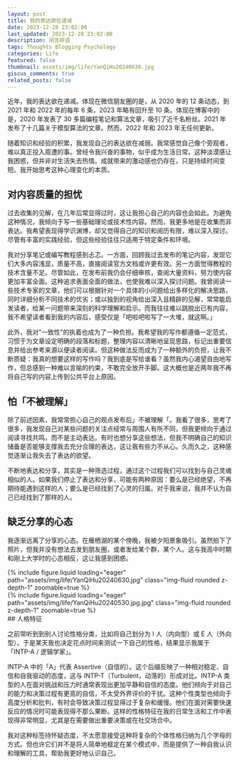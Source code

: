```yaml
---
layout: post
title: 我的表达欲在递减
date: 2023-12-28 23:02:00
last_updated: 2023-12-28 23:02:00
description: 闲言碎语
tags: Thoughts Blogging Psychology
categories: Life
featured: false
thumbnail: assets/img/life/YanQiHu20240630.jpg
giscus_comments: true
related_posts: false
---
```


近年，我的表达欲在递减。体现在微信朋友圈的是，从 2020 年的 12 条动态，到 2021 年和 2022 年的每年 6 条，2023 年略有回升至 10 条。体现在博客中的是，2020 年发表了 30 多篇编程笔记和算法文章，吸引了近千名粉丝。2021 年发布了十几篇关于模型算法的文章。然而，2022 年和 2023 年无任何更新。

随着知识和经验的积累，我发现自己的表达欲在减弱。我常感觉自己像个旁观者，难以真正投入周遭的事。曾经令我兴奋的事物，似乎成为生活日常。这种淡漠感让我困惑，但并非对生活失去热情。成就带来的激动感也仍存在，只是持续时间变短。我开始思考这种心理变化的本质。

## 对内容质量的担忧

过去收集的见解，在几年后常显得过时，这让我担心自己的内容也会如此。为避免这种情况，我倾向于写一些基础理论或技术性内容。然而，我更多地是在收集而非表达。我希望表现得学识渊博，却又觉得自己的知识和阅历有限，难以深入探讨。尽管有丰富的实践经验，但这些经验往往只适用于特定条件和环境。

我对分享笔记或编写教程感到忐忑。一方面，回顾我过去发布的笔记内容，发现它们大多内容浅显，质量不高，直接阅读官方文档或许更有效。另一方面觉得教程的技术含量不足。尽管如此，在发布前我仍会仔细审核，查阅大量资料，努力使内容更加丰富全面。这种追求表面全面的做法，也使我难以深入探讨问题。我曾阅读一些技术专家的文章，他们可以根据针对一个具体的小问题给出多样化的解决思路，同时详细分析不同技术的优劣；或以独到的视角给出深入且精辟的见解，常常能启发读者，给某一问题带来深刻的科学理解和启示。而我往往难以跳脱出已有内容，我不希望读者看到我的内容后，感受仅是「吧啦吧啦写了一大堆，就这啊。」

此外，我对"一致性"的执着也成为了一种负担。我希望我的写作都遵循一定范式，习惯于为文章设定明确的段落和标题，整理内容以清晰地呈现思路，标记出重要信息并给出参考来源以便读者阅读。但这种做法反而成为了一种额外的负担，让我不断质疑：我真的想要这样的写作吗？我到底是写给谁看？虽然我内心渴望自由地写作，但总感到一种难以言喻的约束，不敢完全放开手脚。这大概也是近两年我不再将自己写的内容上传到公共平台上原因。

## 怕「不被理解」

除了前述因素，我常常担心自己的观点发布后」不被理解「。我看了很多，思考了很多，我发现自己对某些问题的关注点经常与周围人有所不同，但我更倾向于通过阅读寻找共鸣，而不是主动表达。有时也想分享这些想法，但我不明确自己的知识储备是否能够支撑我去充分合理的表达，这让我有些力不从心。久而久之，这种感觉逐渐让我失去了表达的欲望。

不断地表达和分享，其实是一种筛选过程，通过这个过程我们可以找到与自己灵魂相似的人。如果我们停止了表达和分享，可能有两种原因：要么是已经绝望，不再期待能遇到这样的人；要么是已经找到了心灵的归属。对于我来说，我并不认为自己已经找到了那样的人。

## 缺乏分享的心态

我逐渐远离了分享的心态。在雁栖湖的某个傍晚，我被夕阳景象吸引。虽然拍下了照片，但我并没有想法去发到朋友圈，或者发给某个群，某个人。这与我高中时期和刚上大学时的心态相反，这让我感到困惑。

<div class="row mt-3">
    <div class="col-sm mt-3 mt-md-0">
        {% include figure.liquid loading="eager" path="assets/img/life/YanQiHu20240630.jpg" class="img-fluid rounded z-depth-1" zoomable=true %}
    </div>
    <div class="col-sm mt-3 mt-md-0">
        {% include figure.liquid loading="eager" path="assets/img/life/YanQiHu20240530.jpg.jpg" class="img-fluid rounded z-depth-1" zoomable=true %}
    </div>
</div>
## 人格特征

之前常听到到别人讨论性格分类，比如将自己划分为 I 人（内向型）或 E 人（外向型）。于是某天我也决定花点时间来测试一下自己的性格，结果显示我属于「INTP-A / 逻辑学家」。

INTP-A 中的「A」代表 Assertive（自信的）。这个后缀反映了一种相对稳定、自信和自我驱动的态度，这与 INTP-T（Turbulent，动荡的）形成对比。INTP-A 类型的人在面对挑战和压力时通常表现出更加平静和自信的态度。他们倾向于对自己的能力和决策过程有更高的自信，不太受外界评价的干扰。这种个性类型也倾向于高度分析和批判，有时会导致决策过程显得过于复杂和缓慢。他们在面对需要快速反应的情况时可能表现得不那么果断。这样的性格特征在我的日常生活和工作中表现得非常明显，尤其是在需要做出重要决策或在社交场合中。

我对这种标签持怀疑态度，不太愿意接受这种将复杂的个体性格归纳为几个字母的方式。但也许它们并不是将人简单地框定在某个模式中，而是提供了一种自我认识和理解的工具，帮助我更好地认识自己。
